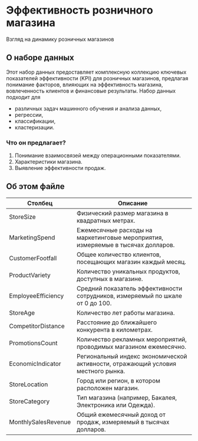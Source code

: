 # Эффективность розничного магазина
Взгляд на динамику розничных магазинов

## О наборе данных
Этот набор данных предоставляет комплексную коллекцию ключевых показателей эффективности (KPI) для розничных магазинов, предлагая понимание факторов, влияющих на эффективность магазина, вовлеченность клиентов и финансовые результаты. Набор данных подходит для 
- различных задач машинного обучения и анализа данных,
- регрессии,
- классификации,
- кластеризации.

### Что он предлагает?
1) Понимание взаимосвязей между операционными показателями.
2) Характеристики магазина.
3) Выявление эффективности продаж.

## Об этом файле

| Столбец                | Описание                                                                 |
|------------------------|--------------------------------------------------------------------------|
| StoreSize              | Физический размер магазина в квадратных метрах.                         |
| MarketingSpend         | Ежемесячные расходы на маркетинговые мероприятия, измеряемые в тысячах долларов. |
| CustomerFootfall       | Общее количество клиентов, посещающих магазин каждый месяц.             |
| ProductVariety         | Количество уникальных продуктов, доступных в магазине.                  |
| EmployeeEfficiency     | Средний показатель эффективности сотрудников, измеряемый по шкале от 0 до 100. |
| StoreAge               | Количество лет работы магазина.                                         |
| CompetitorDistance     | Расстояние до ближайшего конкурента в километрах.                      |
| PromotionsCount        | Количество рекламных мероприятий, проводимых магазином ежемесячно.     |
| EconomicIndicator      | Региональный индекс экономической активности, отражающий условия местного рынка. |
| StoreLocation          | Город или регион, в котором расположен магазин.                        |
| StoreCategory          | Тип магазина (например, Бакалея, Электроника или Одежда).       |
| MonthlySalesRevenue    | Общий ежемесячный доход от продаж, измеряемый в тысячах долларов.      |
